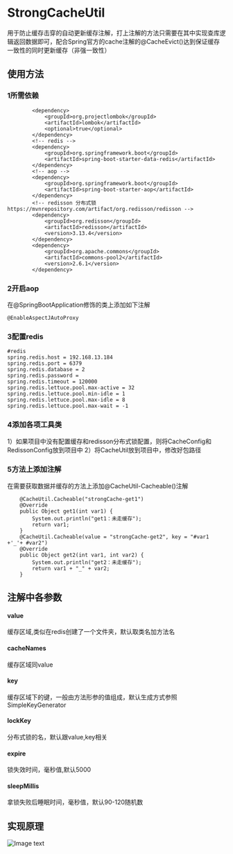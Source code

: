 # StrongCacheUtil
用于防止缓存击穿的自动更新缓存注解，打上注解的方法只需要在其中实现查库逻辑返回数据即可，配合Spring官方的cache注解的@CacheEvict()达到保证缓存一致性的同时更新缓存（非强一致性）
## 使用方法
### 1所需依赖
```
        <dependency>
            <groupId>org.projectlombok</groupId>
            <artifactId>lombok</artifactId>
            <optional>true</optional>
        </dependency>
        <!-- redis -->
        <dependency>
            <groupId>org.springframework.boot</groupId>
            <artifactId>spring-boot-starter-data-redis</artifactId>
        </dependency>
        <!-- aop -->
        <dependency>
            <groupId>org.springframework.boot</groupId>
            <artifactId>spring-boot-starter-aop</artifactId>
        </dependency>
        <!-- redisson 分布式锁 https://mvnrepository.com/artifact/org.redisson/redisson -->
        <dependency>
            <groupId>org.redisson</groupId>
            <artifactId>redisson</artifactId>
            <version>3.13.4</version>
        </dependency>
        <dependency>
            <groupId>org.apache.commons</groupId>
            <artifactId>commons-pool2</artifactId>
            <version>2.6.1</version>
        </dependency>
```
### 2开启aop
在@SpringBootApplication修饰的类上添加如下注解
```
@EnableAspectJAutoProxy
```
### 3配置redis
```
#redis
spring.redis.host = 192.168.13.184
spring.redis.port = 6379
spring.redis.database = 2
spring.redis.password =
spring.redis.timeout = 120000
spring.redis.lettuce.pool.max-active = 32
spring.redis.lettuce.pool.min-idle = 1
spring.redis.lettuce.pool.max-idle = 8
spring.redis.lettuce.pool.max-wait = -1
```
### 4添加各项工具类
1）如果项目中没有配置缓存和redisson分布式锁配置，则将CacheConfig和RedissonConfig放到项目中
2）将CacheUtil放到项目中，修改好包路径
### 5方法上添加注解
在需要获取数据并缓存的方法上添加@CacheUtil-Cacheable()注解
```
    @CacheUtil.Cacheable("strongCache-get1")
    @Override
    public Object get1(int var1) {
        System.out.println("get1：未走缓存");
        return var1;
    }
    @CacheUtil.Cacheable(value = "strongCache-get2", key = "#var1 +'_'+ #var2")
    @Override
    public Object get2(int var1, int var2) {
        System.out.println("get2：未走缓存");
        return var1 + "_" + var2;
    }
```
## 注解中各参数
#### value
缓存区域,类似在redis创建了一个文件夹，默认取类名加方法名
#### cacheNames  
缓存区域同value
#### key     
缓存区域下的键，一般由方法形参的值组成，默认生成方式参照SimpleKeyGenerator
#### lockKey  
分布式锁的名，默认跟value,key相关
#### expire  
锁失效时间，毫秒值,默认5000
#### sleepMillis
拿锁失败后睡眠时间，毫秒值，默认90-120随机数
## 实现原理
![Image text](http://res.andybaby-edu.com/%E9%98%B2%E7%BC%93%E5%AD%98%E5%87%BB%E7%A9%BF.jpg)
